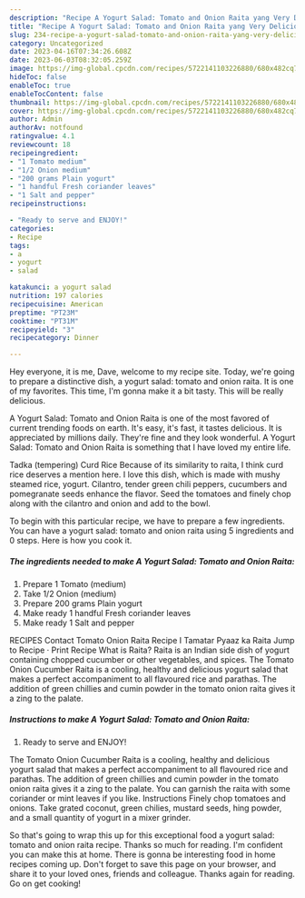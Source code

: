```yaml
---
description: "Recipe A Yogurt Salad: Tomato and Onion Raita yang Very Delicious}"
title: "Recipe A Yogurt Salad: Tomato and Onion Raita yang Very Delicious}"
slug: 234-recipe-a-yogurt-salad-tomato-and-onion-raita-yang-very-delicious
category: Uncategorized
date: 2023-04-16T07:34:26.608Z
date: 2023-06-03T08:32:05.259Z
image: https://img-global.cpcdn.com/recipes/5722141103226880/680x482cq70/a-yogurt-salad-tomato-and-onion-raita-recipe-main-photo.jpg
hideToc: false
enableToc: true
enableTocContent: false
thumbnail: https://img-global.cpcdn.com/recipes/5722141103226880/680x482cq70/a-yogurt-salad-tomato-and-onion-raita-recipe-main-photo.jpg
cover: https://img-global.cpcdn.com/recipes/5722141103226880/680x482cq70/a-yogurt-salad-tomato-and-onion-raita-recipe-main-photo.jpg
author: Admin
authorAv: notfound
ratingvalue: 4.1
reviewcount: 18
recipeingredient:
- "1 Tomato medium"
- "1/2 Onion medium"
- "200 grams Plain yogurt"
- "1 handful Fresh coriander leaves"
- "1 Salt and pepper"
recipeinstructions:

- "Ready to serve and ENJOY!"
categories:
- Recipe
tags:
- a
- yogurt
- salad

katakunci: a yogurt salad 
nutrition: 197 calories
recipecuisine: American
preptime: "PT23M"
cooktime: "PT31M"
recipeyield: "3"
recipecategory: Dinner

---
```



Hey everyone, it is me, Dave, welcome to my recipe site. Today, we're going to prepare a distinctive dish, a yogurt salad: tomato and onion raita. It is one of my favorites. This time, I'm gonna make it a bit tasty. This will be really delicious.

A Yogurt Salad: Tomato and Onion Raita is one of the most favored of current trending foods on earth. It's easy, it's fast, it tastes delicious. It is appreciated by millions daily. They're fine and they look wonderful. A Yogurt Salad: Tomato and Onion Raita is something that I have loved my entire life.

Tadka (tempering) Curd Rice Because of its similarity to raita, I think curd rice deserves a mention here. I love this dish, which is made with mushy steamed rice, yogurt. Cilantro, tender green chili peppers, cucumbers and pomegranate seeds enhance the flavor. Seed the tomatoes and finely chop along with the cilantro and onion and add to the bowl.


To begin with this particular recipe, we have to prepare a few ingredients. You can have a yogurt salad: tomato and onion raita using 5 ingredients and 0 steps. Here is how you cook it.

<!--inarticleads1-->

##### The ingredients needed to make A Yogurt Salad: Tomato and Onion Raita:

1. Prepare 1 Tomato (medium)
1. Take 1/2 Onion (medium)
1. Prepare 200 grams Plain yogurt
1. Make ready 1 handful Fresh coriander leaves
1. Make ready 1 Salt and pepper


RECIPES Contact Tomato Onion Raita Recipe I Tamatar Pyaaz ka Raita Jump to Recipe · Print Recipe What is Raita? Raita is an Indian side dish of yogurt containing chopped cucumber or other vegetables, and spices. The Tomato Onion Cucumber Raita is a cooling, healthy and delicious yogurt salad that makes a perfect accompaniment to all flavoured rice and parathas. The addition of green chillies and cumin powder in the tomato onion raita gives it a zing to the palate. 

<!--inarticleads2-->

##### Instructions to make A Yogurt Salad: Tomato and Onion Raita:


1. Ready to serve and ENJOY!

The Tomato Onion Cucumber Raita is a cooling, healthy and delicious yogurt salad that makes a perfect accompaniment to all flavoured rice and parathas. The addition of green chillies and cumin powder in the tomato onion raita gives it a zing to the palate. You can garnish the raita with some coriander or mint leaves if you like. Instructions Finely chop tomatoes and onions. Take grated coconut, green chilies, mustard seeds, hing powder, and a small quantity of yogurt in a mixer grinder. 

So that's going to wrap this up for this exceptional food a yogurt salad: tomato and onion raita recipe. Thanks so much for reading. I'm confident you can make this at home. There is gonna be interesting food in home recipes coming up. Don't forget to save this page on your browser, and share it to your loved ones, friends and colleague. Thanks again for reading. Go on get cooking!
